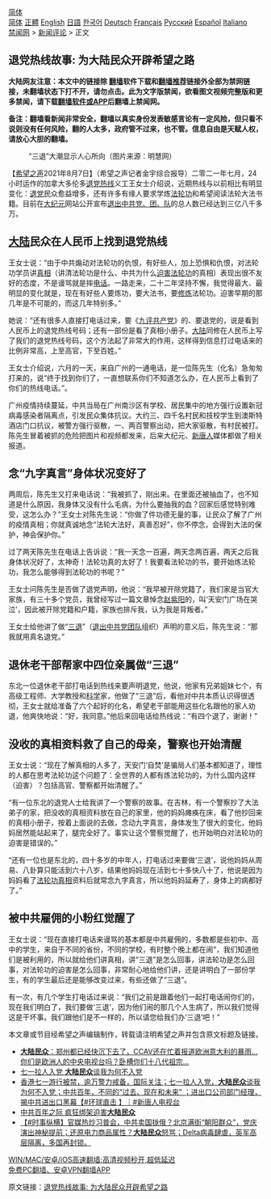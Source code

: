  <!-- 面包屑导航 --> <div class="breadcrumb"><!-- GTranslate: https://gtranslate.io/ -->  <div class="switcher notranslate">  <div class="selected">  <a href="#" onclick="return false;"> 简体</a>  </div>  <div class="option">  <a href="https://www.bannedbook.org" onclick="doGTranslate('zh-CN|zh-CN');jQuery('div.switcher div.selected a').html(jQuery(this).html());return false;" title="简体中文" class="nturl selected"> 简体</a>  <a href="https://www.bannedbook.org/zh-tw/" onclick="doGTranslate('zh-CN|zh-TW');jQuery('div.switcher div.selected a').html(jQuery(this).html());return false;" title="繁體中文" class="nturl"> 正體</a>  <a href="https://www.bannedbook.org/en/" onclick="doGTranslate('zh-CN|en');jQuery('div.switcher div.selected a').html(jQuery(this).html());return false;" title="English" class="nturl"> English</a>  <a href="https://www.bannedbook.org/ja/" onclick="doGTranslate('zh-CN|ja');jQuery('div.switcher div.selected a').html(jQuery(this).html());return false;" title="日本語" class="nturl"> 日語</a>  <a href="https://www.bannedbook.org/ko/" onclick="doGTranslate('zh-CN|ko');jQuery('div.switcher div.selected a').html(jQuery(this).html());return false;" title="한국어" class="nturl"> 한국어</a>  <a href="https://www.bannedbook.org/de/" onclick="doGTranslate('zh-CN|de');jQuery('div.switcher div.selected a').html(jQuery(this).html());return false;" title="Deutsch" class="nturl"> Deutsch</a>  <a href="https://www.bannedbook.org/fr/" onclick="doGTranslate('zh-CN|fr');jQuery('div.switcher div.selected a').html(jQuery(this).html());return false;" title="Français" class="nturl"> Français</a>  <a href="https://www.bannedbook.org/ru/" onclick="doGTranslate('zh-CN|ru');jQuery('div.switcher div.selected a').html(jQuery(this).html());return false;" title="Русский" class="nturl"> Русский</a>  <a href="https://www.bannedbook.org/es/" onclick="doGTranslate('zh-CN|es');jQuery('div.switcher div.selected a').html(jQuery(this).html());return false;" title="Español" class="nturl"> Español</a>  <a href="https://www.bannedbook.org/it/" onclick="doGTranslate('zh-CN|it');jQuery('div.switcher div.selected a').html(jQuery(this).html());return false;" title="Italiano" class="nturl"> Italiano</a>  </div>  </div>      <div class='breadcrumb-sub'><!-- Breadcrumb NavXT 6.3.0 --> <a href="https://www.bannedbook.org/" class="home">禁闻网</a> &gt; <a href="https://www.bannedbook.org/bnews/comments/" class="category">新闻评论</a> &gt; 正文</div></div><h2>退党热线故事: 为大陆民众开辟希望之路</h2> <p class="notice"><b>大陆网友注意：本文中的链接除 <a href="https://github.com/bannedbook/fanqiang" >翻墙</a>软件下载和<a href="https://github.com/killgcd/justmysocks/blob/master/README.md">翻墙推荐</a>链接外全部为禁网链接，未翻墙状态下打不开，请勿点击。此为文字版禁闻，欲看图文视频完整版和更多禁闻，请下载<a href="https://github.com/bannedbook/fanqiang">翻墙软件或APP</a>后翻墙上禁闻网。</p><p>备注：翻墙看新闻非常安全，翻墙以真实身份发表敏感言论有一定风险，但只看不说则没有任何风险，翻的人太多，政府管不过来，也不管。信息自由是天赋人权，请放心大胆的翻墙。</b></p>  <div class="entry"> <figure><figcaption>“三退”大潮显示人心所向（图片来源：明慧网）</figcaption></figure> <p>【<span class='wp_keywordlink_affiliate'><a href="https://www.soundofhope.org" title="希望之声" target="_blank">希望之声</a></span>2021年8月7日】（希望之声记者金宇综合报导）二零二一年七月，24小时运作的加拿大多伦多<span class='wp_keywordlink'><a href="http://tuidang.epochtimes.com/" title="退党" rel="nofollow" target="_blank">退党</a></span><a href="https://www.bannedbook.org/bnews/tag/%E7%83%AD%E7%BA%BF/" class="st_tag internal_tag" rel="tag" title="标签 热线 下的日志">热线</a>义工王女士介绍说，近期热线与以前相比有明显变化：<a href="https://www.bannedbook.org/bnews/tag/%e9%80%80%e5%85%9a/" class="st_tag internal_tag" rel="tag" title="标签 退党 下的日志">退党</a>民众愈益增多，还有许多有缘人要求学炼<a href="https://www.bannedbook.org/bnews/tag/%e6%b3%95%e8%bd%ae%e5%8a%9f/" class="st_tag internal_tag" rel="tag" title="标签 法轮功 下的日志">法轮功</a>和希望阅读法轮大法书籍。目前在<span class='wp_keywordlink_affiliate'><a href="http://www.epochtimes.com/" title="大纪元" target="_blank">大纪元</a></span>网站公开宣布<span class='wp_keywordlink'><a href="http://tuidang.epochtimes.com/" title="退出中共党、团、队" target="_blank">退出中共党、团、队</a></span>的总人数已经达到三亿八千多万。</p> <h2><span class='wp_keywordlink_affiliate'><a href="https://www.bannedbook.org/" title="大陆" target="_blank">大陆</a></span>民众在人民币上找到退党热线</h2> <p>王女士说：“由于中共煽动对法轮功的仇恨，有好些人，加上恐惧和仇恨，对法轮功学员讲<a href="https://www.bannedbook.org/bnews/tag/%e7%9c%9f%e7%9b%b8/" class="st_tag internal_tag" rel="tag" title="标签 真相 下的日志">真相</a>（讲清法轮功是什么、中共为什么<span class='wp_keywordlink'><a href="https://www.bannedbook.org/forum11/topic278.html" title="评江泽民与中共相互利用迫害法轮功" target="_blank">迫害法轮功</a></span>的真相）表现出很不友好的态度，不是谩骂就是摔<a href="https://www.bannedbook.org/bnews/tag/%e7%94%b5%e8%af%9d/" class="st_tag internal_tag" rel="tag" title="标签 电话 下的日志">电话</a>。一路走来，二十二年坚持不懈，我觉得最大、最明显的变化就是，现在有好些人要炼功，要大法书，要<span class='wp_keywordlink'><a href="https://www.qi-gong.me/" title="气功修炼网" target="_blank">修炼</a></span>法轮功。迫害早期的那几年是不可能的，而这几年特别多。”</p> <p>她说：“还有很多人直接打电话过来，要《<span class='wp_keywordlink'><a href="https://www.bannedbook.org/forum2/topic2.html" title="《九评共产党》" target="_blank">九评</a></span><a href="https://www.bannedbook.org/bnews/tag/%e5%85%b1%e4%ba%a7%e5%85%9a/" class="st_tag internal_tag" rel="tag" title="标签 共产党 下的日志">共产党</a>》的、要退党的，说是看到人民币上的退党热线号码；还有一部份是看了真相小册子。<a href="https://www.bannedbook.org/bnews/tag/%e5%a4%a7%e9%99%86/" class="st_tag internal_tag" rel="tag" title="标签 大陆 下的日志">大陆</a>同修在人民币上写了我们的退党热线号码，这个方法起了非常大的作用，这样得到信息打过电话来的比例非常高，上至高官，下至百姓。”</p> <p>王女士介绍说，六月的一天，来自广州的一通电话，是一位陈先生（化名）急匆匆打来的，说“终于找到你们了，一直想联系你们不知道怎么办，在人民币上看到了你们的热线电话。”。</p>  <p>广州疫情持续蔓延，中共当局在广州南沙区有学校、居民集中的地方强行设置新冠病毒感染者隔离点，引发民众集体抗议。大约三、四千名村民和技校学生到澳斯特酒店门口抗议，被警方强行驱散，一、两百警察出动，把大家驱散，有村民被打。陈先生冒着被抓的危险把图片和视频都发来，后来大纪元、<span class='wp_keywordlink_affiliate'><a href="https://www.ntdtv.com/" title="新唐人">新唐人</a></span>媒体都做了相关报道。</p> <h2>念“九字真言”身体状况变好了 </h2> <p>两周后，陈先生又打来电话说：“我被抓了，刚出来。在里面还被抽血了，也不知道是什么原因，我身体又没有什么毛病，为什么要抽我的血？回家后感觉特别难受，这怎么办？”王女士对陈先生说：“你做了件功德无量的事，让民众了解了广州的疫情真相；你就真诚地念“法轮大法好，真善忍好”，你不停念，会得到大法的保护，神会保护你。”</p> <p>过了两天陈先生在电话上告诉说：“我一天念一百遍，两天念两百遍，两天之后我身体状况好了，太神奇！法轮功真的太好了！我要看法轮功的书，要开始炼法轮功，我怎么能够得到法轮功的书呢？”</p> <p>王女士问陈先生是否做了退党声明，他说：“我早被开除党籍了，我们家是当官大家族，有三十多个党员，我曾经写过一篇文章悼念<span class='wp_keywordlink'><a href="https://www.bannedbook.org/forum2/topic93.html" title="《改革历程-赵紫阳回忆录》" target="_blank">赵紫阳</a></span>的，叫‘天安门广场在哭泣’，因此被开除党籍和户籍，家族也排斥我，认为我是背叛者。”</p>  <p>王女士给他讲了做“<span class='wp_keywordlink'><a href="http://tuidang.epochtimes.com/" title="三退-退出党团队" rel="nofollow" target="_blank">三退</a></span>”（<span class='wp_keywordlink'><a href="http://tuidang.epochtimes.com/" title="退出中共党团队" target="_blank">退出中共党团队</a></span>组织）声明的意义后，陈先生说：“那我就用真名退党。”</p> <h2>退休老干部帮家中四位亲属做“三退”</h2> <p>东北一位退休老干部打电话到热线来要声明退党，他说，他家有兄弟姐妹七个，有高级工程师、大学教授和<span class='wp_keywordlink'><a href="https://www.bannedbook.org/forum11/topic309.html" title="禁片：“科学”的棍子" target="_blank">科学</a></span>家，他做了“三退”后，看他对中共本质认识得很透彻，王女士就给准备了六个起好的化名，希望老干部能用这些化名跟他的家人劝退，他爽快地说：“好，我同意。”他后来回电话给热线说：“有四个退了，谢谢！”</p> <h2>没收的真相资料救了自己的母亲，警察也开始清醒</h2> <p>王女士说：“现在了解真相的人多了，天安门‘自焚’是骗局人们基本都知道了，理性的人都在思考法轮功这个问题了：全世界的人都有炼法轮功的，为什么国内这样（迫害）？包括高官、警察都开始清醒了。”</p> <p>“有一位东北的退党人士给我讲了一个警察的故事。在吉林，有一个警察抄了大法弟子的家，把没收的真相资料放在自己的家里，他的妈妈瘫痪在床，看了他抄回来的真相小册子，按着上面说的去做，念动九字真言，身体发生了很大的变化，他妈妈居然能站起来了，腿完全好了。事实让这个警察觉醒了，也开始明白对法轮功的迫害是错误的。”</p>  <p>“还有一位也是东北的，四十多岁的中年人，打电话过来要做‘三退’，说他妈妈从周易、八卦算只能活到六十八岁，结果他妈妈现在活到七十多快八十了，他说是因为妈妈看了<a href="https://www.bannedbook.org/bnews/tag/%e6%b3%95%e8%bd%ae%e5%8a%9f%e7%9c%9f%e7%9b%b8/" class="st_tag internal_tag" rel="tag" title="标签 法轮功真相 下的日志">法轮功真相</a>资料后就常念九字真言，所以他妈妈延寿了，身体上的病都好了。”</p> <h2>被中共雇佣的小粉红觉醒了</h2> <p>王女士说：“现在直接打电话来谩骂的基本都是中共雇佣的，多数都是些初中、高中的学生，来自于不同的省份，不同的学校，有时整个晚上都在闹”，我们知道他们是被利用的，所以就给他们讲真相，讲“三退”是怎么回事，讲法轮功是怎么回事，对法轮功的迫害是怎么回事，非常耐心地给他们讲，还是讲明白了一部份学生，有的学生最后还是能够改变过来，有些还做了“三退”。</p> <p>有一次，有几个学生打电话过来说：“我们之前是跟着他们一起打电话闹你们的，现在我们明白了，我们要做‘三退’，因为他们闹的那几个人生病了，所以我们觉得这是干坏事。我们跟他们是不一样的，所以请您给我们办‘三退’吧！”</p> <p>本文章或节目经希望之声编辑制作，转载请注明希望之声并包含原文标题及链接。 </p>  <ul class='op-related-articles' title='相关阅读'> <li><a href='https://www.bannedbook.org/bnews/bannedvideo/20210721/1591072.html' target='_blank'><b>大陆民众</b>：郑州都已经快沉下去了，CCAV还在忙着报道欧洲意大利的暴雨...你们是欧洲人的中央电视台吗？卧槽你们十八代祖宗...</a></li> <li><a href='https://www.bannedbook.org/bnews/bannedvideo/20210702/1578558.html' target='_blank'>七一拉人入党 <b>大陆民众</b>谈我为何不入党</a></li> <li><a href='https://www.bannedbook.org/bnews/bannedvideo/20210701/1578502.html' target='_blank'>香港七一游行被禁，逾万警力戒备，国际关注；七一拉人入党，<b>大陆民众</b>谈我为何不入党；中共百年，不同的“过去、现在和未来” ；进出口公司部门经理，揭中共进出口黑幕【#环球直击 】｜#新唐人电视台</a></li> <li><a href='https://www.bannedbook.org/bnews/comments/20210629/1576886.html' target='_blank'>中共百年之际 疯狂绑架迫害<b>大陆民众</b></a></li> <li><a href='https://www.bannedbook.org/bnews/bannedvideo/20210629/1576481.html' target='_blank'>【#时事纵横】官媒热炒习普会，中共卖国拢俄？北京满街“朝阳群众”，党庆演出神秘提前；还原电力商品属性？<b>大陆民众</b>怒骂；Delta病毒肆虐，英军高层隔离，多国再封锁。</a></li> </ul> <p class="texttj"> <a href="https://github.com/bannedbook/fanqiang/wiki/V2ray%E6%9C%BA%E5%9C%BA" target="_blank">WIN/MAC/安卓/iOS高速翻墙:高清视频秒开,超低延迟</a><br/> <a href="https://github.com/bannedbook/fanqiang/wiki/%E7%A6%81%E9%97%BB%E7%BD%91%E5%AE%89%E5%8D%93%E7%BF%BB%E5%A2%99%E6%96%B0%E9%97%BBAPP" target="_blank">免费PC翻墙、安卓VPN翻墙APP</a></p><p>原文链接：<a class="src_link"  href="https://www.soundofhope.org/post/533144" target="_blank">退党热线故事: 为大陆民众开辟希望之路</a></p><a name='sharetosocial'></a>  <div style="margin-bottom:5px;padding-bottom:5px;clear:both"> <div id="archive-pix-1" class="banner-ads"> <!-- AuctionX Display platform tag START --> <div id="26318x728x90x621x_ADSLOT2" clicktrack="%%CLICK_URL_ESC%%"></div> <!-- AuctionX Display platform tag END --> </div> <div id="archive-pix-2" class="banner-ads"> <!-- AuctionX Display platform tag START --> <div id="26315x300x250x621x_ADSLOT2" clicktrack="%%CLICK_URL_ESC%%"></div> <!-- AuctionX Display platform tag END --> </div> </div>  <div id="archive-pix-1" class="banner-ads"> <!-- AuctionX Display platform tag START --> <div id="26318x728x90x621x_ADSLOT3" clicktrack="%%CLICK_URL_ESC%%"></div> <!-- AuctionX Display platform tag END --> </div> </div><!--END ENTRY--> 